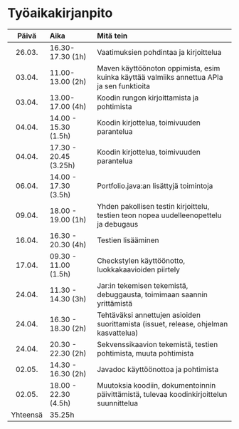 # Työaikakirjanpito

| Päivä | Aika | Mitä tein |
| :----:|:-----| :-----|
| 26.03. | 16.30-17.30 (1h) | Vaatimuksien pohdintaa ja kirjoittelua |
| 03.04. | 11.00-13.00 (2h) | Maven käyttöönoton oppimista, esim kuinka käyttää valmiiks annettua APIa ja sen funktioita |
| 03.04. | 13.00-17.00 (4h) | Koodin rungon kirjoittamista ja pohtimista |
| 04.04. | 14.00 - 15.30 (1.5h) | Koodin kirjottelua, toimivuuden parantelua |
| 04.04. | 17.30 - 20.45 (3.25h) | Koodin kirjottelua, toimivuuden parantelua |
| 06.04. | 14.00 - 17.30 (3.5h) | Portfolio.java:an lisättyjä toimintoja |
| 09.04. | 18.00 - 19.00 (1h) | Yhden pakollisen testin kirjoittelu, testien teon nopea uudelleenopettelu ja debugaus |
| 16.04. | 16.30 - 20.30 (4h) | Testien lisääminen |
| 17.04. | 09.30 - 11.00 (1.5h) | Checkstylen käyttöönotto, luokkakaavioiden piirtely |
| 24.04. | 11.30 - 14.30 (3h) | Jar:in tekemisen tekemistä, debuggausta, toimimaan saannin yrittämistä |
| 24.04. | 16.30 - 18.30 (2h) | Tehtäväksi annettujen asioiden suorittamista (issuet, release, ohjelman kasvattelua) |
| 24.04. | 20.30 - 22.30 (2h) | Sekvenssikaavion tekemistä, testien pohtimista, muuta pohtimista |
| 02.05. | 14.30 - 16.30 (2h) | Javadoc käyttöönottoa ja pohtimista |
| 02.05. | 18.00 - 22.30 (4.5h) | Muutoksia koodiin, dokumentoinnin päivittämistä, tulevaa koodinkirjoittelun suunnittelua |
| Yhteensä | 35.25h | |
